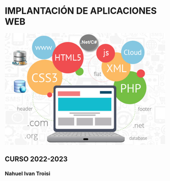 # IMPLANTACIÓN DE APLICACIONES WEB

![](img/portada_imw.jpg)

## CURSO 2022-2023
### Nahuel Ivan Troisi
